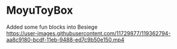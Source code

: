 # MoyuToyBox  
Added some fun blocks into Besiege  
https://user-images.githubusercontent.com/11729877/119362794-aa8c9180-bcdf-11eb-9488-ed7c9b50e150.mp4
